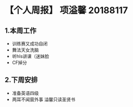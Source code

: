 # 【个人周报】 项溢馨 20188117
## 1.本周工作
- 训练赛又成功自闭
- 舞法天女洗脑
- 听hls讲课（迷妹脸
- CF掉分

## 2.下周安排
- 准备英语四级
- 两耳不闻窗外事 溢馨只读圣贤书
